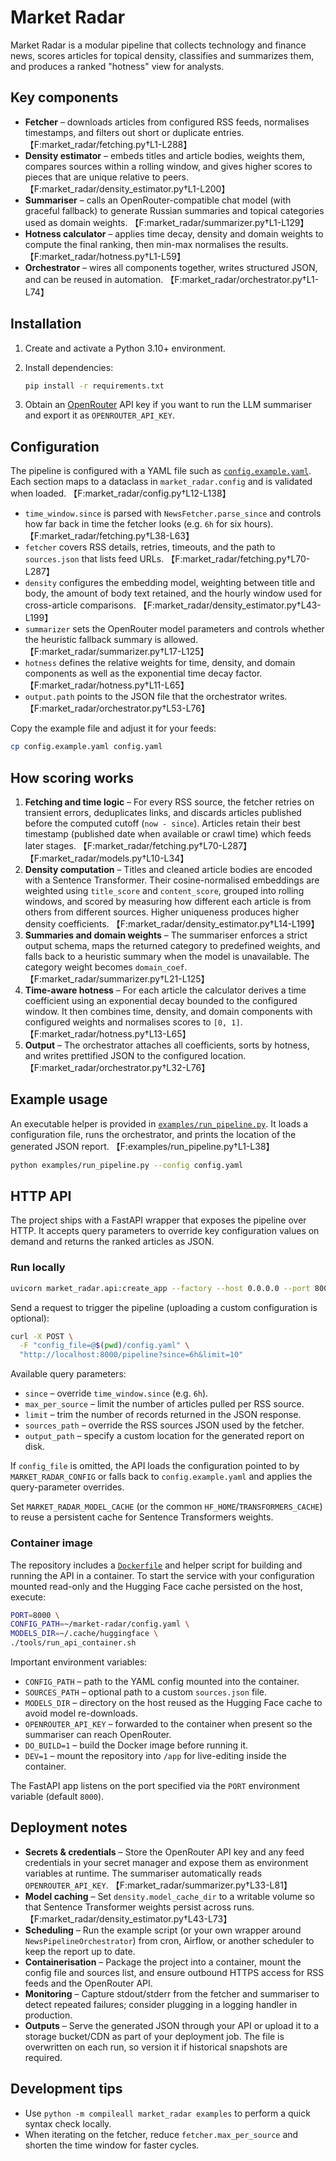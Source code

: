 # Market Radar

Market Radar is a modular pipeline that collects technology and finance news, scores
articles for topical density, classifies and summarizes them, and produces a
ranked "hotness" view for analysts.

## Key components

- **Fetcher** – downloads articles from configured RSS feeds, normalises
  timestamps, and filters out short or duplicate entries. 【F:market_radar/fetching.py†L1-L288】
- **Density estimator** – embeds titles and article bodies, weights them,
  compares sources within a rolling window, and gives higher scores to pieces
  that are unique relative to peers. 【F:market_radar/density_estimator.py†L1-L200】
- **Summariser** – calls an OpenRouter-compatible chat model (with graceful
  fallback) to generate Russian summaries and topical categories used as domain
  weights. 【F:market_radar/summarizer.py†L1-L129】
- **Hotness calculator** – applies time decay, density and domain weights to
  compute the final ranking, then min-max normalises the results. 【F:market_radar/hotness.py†L1-L59】
- **Orchestrator** – wires all components together, writes structured JSON, and
  can be reused in automation. 【F:market_radar/orchestrator.py†L1-L74】

## Installation

1. Create and activate a Python 3.10+ environment.
2. Install dependencies:

   ```bash
   pip install -r requirements.txt
   ```

3. Obtain an [OpenRouter](https://openrouter.ai/) API key if you want to run the
   LLM summariser and export it as `OPENROUTER_API_KEY`.

## Configuration

The pipeline is configured with a YAML file such as
[`config.example.yaml`](./config.example.yaml). Each section maps to a dataclass
in `market_radar.config` and is validated when loaded. 【F:market_radar/config.py†L12-L138】

- `time_window.since` is parsed with `NewsFetcher.parse_since` and controls how
  far back in time the fetcher looks (e.g. `6h` for six hours). 【F:market_radar/fetching.py†L38-L63】
- `fetcher` covers RSS details, retries, timeouts, and the path to `sources.json`
  that lists feed URLs. 【F:market_radar/fetching.py†L70-L287】
- `density` configures the embedding model, weighting between title and body,
  the amount of body text retained, and the hourly window used for
  cross-article comparisons. 【F:market_radar/density_estimator.py†L43-L199】
- `summarizer` sets the OpenRouter model parameters and controls whether the
  heuristic fallback summary is allowed. 【F:market_radar/summarizer.py†L17-L125】
- `hotness` defines the relative weights for time, density, and domain
  components as well as the exponential time decay factor. 【F:market_radar/hotness.py†L11-L65】
- `output.path` points to the JSON file that the orchestrator writes. 【F:market_radar/orchestrator.py†L53-L76】

Copy the example file and adjust it for your feeds:

```bash
cp config.example.yaml config.yaml
```

## How scoring works

1. **Fetching and time logic** – For every RSS source, the fetcher retries on
   transient errors, deduplicates links, and discards articles published before
   the computed cutoff (`now - since`). Articles retain their best timestamp
   (published date when available or crawl time) which feeds later stages.
   【F:market_radar/fetching.py†L70-L287】【F:market_radar/models.py†L10-L34】
2. **Density computation** – Titles and cleaned article bodies are encoded with
   a Sentence Transformer. Their cosine-normalised embeddings are weighted using
   `title_score` and `content_score`, grouped into rolling windows, and scored by
   measuring how different each article is from others from different sources.
   Higher uniqueness produces higher density coefficients. 【F:market_radar/density_estimator.py†L14-L199】
3. **Summaries and domain weights** – The summariser enforces a strict output
   schema, maps the returned category to predefined weights, and falls back to a
   heuristic summary when the model is unavailable. The category weight becomes
   `domain_coef`. 【F:market_radar/summarizer.py†L21-L125】
4. **Time-aware hotness** – For each article the calculator derives a time
   coefficient using an exponential decay bounded to the configured window. It
   then combines time, density, and domain components with configured weights
   and normalises scores to `[0, 1]`. 【F:market_radar/hotness.py†L13-L65】
5. **Output** – The orchestrator attaches all coefficients, sorts by hotness,
   and writes prettified JSON to the configured location. 【F:market_radar/orchestrator.py†L32-L76】

## Example usage

An executable helper is provided in [`examples/run_pipeline.py`](./examples/run_pipeline.py).
It loads a configuration file, runs the orchestrator, and prints the location of
the generated JSON report. 【F:examples/run_pipeline.py†L1-L38】

```bash
python examples/run_pipeline.py --config config.yaml
```

## HTTP API

The project ships with a FastAPI wrapper that exposes the pipeline over HTTP.
It accepts query parameters to override key configuration values on demand and
returns the ranked articles as JSON.

### Run locally

```bash
uvicorn market_radar.api:create_app --factory --host 0.0.0.0 --port 8000
```

Send a request to trigger the pipeline (uploading a custom configuration is optional):

```bash
curl -X POST \
  -F "config_file=@$(pwd)/config.yaml" \
  "http://localhost:8000/pipeline?since=6h&limit=10"
```

Available query parameters:

- `since` – override `time_window.since` (e.g. `6h`).
- `max_per_source` – limit the number of articles pulled per RSS source.
- `limit` – trim the number of records returned in the JSON response.
- `sources_path` – override the RSS sources JSON used by the fetcher.
- `output_path` – specify a custom location for the generated report on disk.

If `config_file` is omitted, the API loads the configuration pointed to by
`MARKET_RADAR_CONFIG` or falls back to `config.example.yaml` and applies the
query-parameter overrides.

Set `MARKET_RADAR_MODEL_CACHE` (or the common `HF_HOME`/`TRANSFORMERS_CACHE`)
to reuse a persistent cache for Sentence Transformers weights.

### Container image

The repository includes a [`Dockerfile`](./Dockerfile) and helper script for
building and running the API in a container. To start the service with your
configuration mounted read-only and the Hugging Face cache persisted on the
host, execute:

```bash
PORT=8000 \
CONFIG_PATH=~/market-radar/config.yaml \
MODELS_DIR=~/.cache/huggingface \
./tools/run_api_container.sh
```

Important environment variables:

- `CONFIG_PATH` – path to the YAML config mounted into the container.
- `SOURCES_PATH` – optional path to a custom `sources.json` file.
- `MODELS_DIR` – directory on the host reused as the Hugging Face cache to
  avoid model re-downloads.
- `OPENROUTER_API_KEY` – forwarded to the container when present so the
  summariser can reach OpenRouter.
- `DO_BUILD=1` – build the Docker image before running it.
- `DEV=1` – mount the repository into `/app` for live-editing inside the
  container.

The FastAPI app listens on the port specified via the `PORT` environment
variable (default `8000`).

## Deployment notes

- **Secrets & credentials** – Store the OpenRouter API key and any feed
  credentials in your secret manager and expose them as environment variables at
  runtime. The summariser automatically reads `OPENROUTER_API_KEY`. 【F:market_radar/summarizer.py†L33-L81】
- **Model caching** – Set `density.model_cache_dir` to a writable volume so that
  Sentence Transformer weights persist across runs. 【F:market_radar/density_estimator.py†L43-L73】
- **Scheduling** – Run the example script (or your own wrapper around
  `NewsPipelineOrchestrator`) from cron, Airflow, or another scheduler to keep
  the report up to date.
- **Containerisation** – Package the project into a container, mount the config
  file and sources list, and ensure outbound HTTPS access for RSS feeds and the
  OpenRouter API.
- **Monitoring** – Capture stdout/stderr from the fetcher and summariser to
  detect repeated failures; consider plugging in a logging handler in production.
- **Outputs** – Serve the generated JSON through your API or upload it to a
  storage bucket/CDN as part of your deployment job. The file is overwritten on
  each run, so version it if historical snapshots are required.

## Development tips

- Use `python -m compileall market_radar examples` to perform a quick syntax
  check locally.
- When iterating on the fetcher, reduce `fetcher.max_per_source` and shorten the
  time window for faster cycles.
